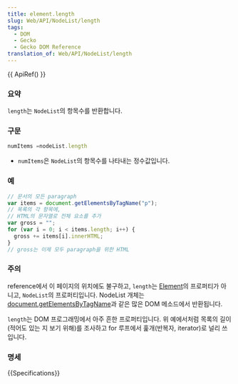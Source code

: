 ```yaml
---
title: element.length
slug: Web/API/NodeList/length
tags:
  - DOM
  - Gecko
  - Gecko DOM Reference
translation_of: Web/API/NodeList/length
---
```

{{ ApiRef() }}

### 요약

`length`는 `NodeList`의 항목수를 반환합니다.

### 구문

```js
numItems =nodeList.length
```

- `numItems`은 `NodeList`의 항목수를 나타내는 정수값입니다.

### 예

```js
// 문서의 모든 paragraph
var items = document.getElementsByTagName("p");
// 목록의 각 항목에,
// HTML의 문자열로 전체 요소를 추가
var gross = "";
for (var i = 0; i < items.length; i++) {
  gross += items[i].innerHTML;
}
// gross는 이제 모두 paragraph을 위한 HTML
```

### 주의

reference에서 이 페이지의 위치에도 불구하고, `length`는 [Element](ko/DOM/element)의 프로퍼티가 아니고, `NodeList`의 프로퍼티입니다. NodeList 개체는 [document.getElementsByTagName](ko/DOM/document.getElementsByTagName)과 같은 많은 DOM 메소드에서 반환됩니다.

`length`는 DOM 프로그래밍에서 아주 흔한 프로퍼티입니다. 위 예에서처럼 목록의 길이(적어도 있는 지 보기 위해)를 조사하고 for 루프에서 훑개(반복자, iterator)로 널리 쓰입니다.

### 명세

{{Specifications}}
